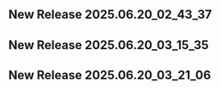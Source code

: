 ## New Release 2025.06.20_02_43_37
## New Release 2025.06.20_03_15_35
## New Release 2025.06.20_03_21_06

